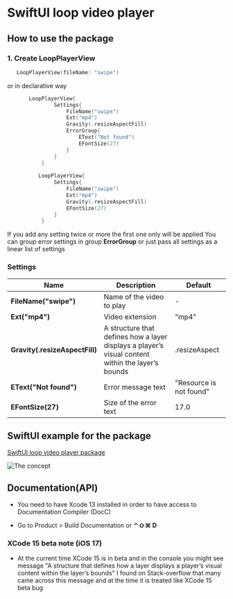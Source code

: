 # SwiftUI loop video player

## How to use the package
### 1. Create LoopPlayerView

```swift
   LoopPlayerView(fileName: "swipe")    
```

   or in declarative way
   
 ```swift
        LoopPlayerView{
                Settings{
                    FileName("swipe")
                    Ext("mp4")
                    Gravity(.resizeAspectFill)
                    ErrorGroup{
                        EText("Not found")
                        EFontSize(27)
                    }
                }
            }   
            
           LoopPlayerView{
                Settings{
                    FileName("swipe")
                    Ext("mp4")
                    Gravity(.resizeAspectFill)
                    EFontSize(27)                  
                }
            } 
```  
If you add any setting twice or more the first one only will be applied
You can group error settings in group **ErrorGroup** or just pass all settings as a linear list of settings

### Settings

| Name | Description | Default |
| --- | --- |  --- | 
|**FileName("swipe")**| Name of the video to play| - |
|**Ext("mp4")**| Video extension | "mp4" |
|**Gravity(.resizeAspectFill)**| A structure that defines how a layer displays a player’s visual content within the layer’s bounds | .resizeAspect |
|**EText("Not found")**| Error message text| "Resource is not found" |
|**EFontSize(27)**| Size of the error text | 17.0 |

## SwiftUI example for the package
[ SwiftUI loop video player package](https://github.com/The-Igor/swiftui-loop-videoplayer)

  ![The concept](https://github.com/The-Igor/swiftui-loop-videoplayer-example/blob/main/swiftui-loop-videoplayer-example/img/img_02.gif)

## Documentation(API)
- You need to have Xcode 13 installed in order to have access to Documentation Compiler (DocC)

- Go to Product > Build Documentation or **⌃⇧⌘ D**

### XCode 15 beta note (iOS 17)

- At the current time XCode 15 is in beta and in the console you might see message "A structure that defines how a layer displays a player’s visual content within the layer’s bounds" I found on Stack-overflow that many came across this message and at the time it is treated like XCode 15 beta bug
